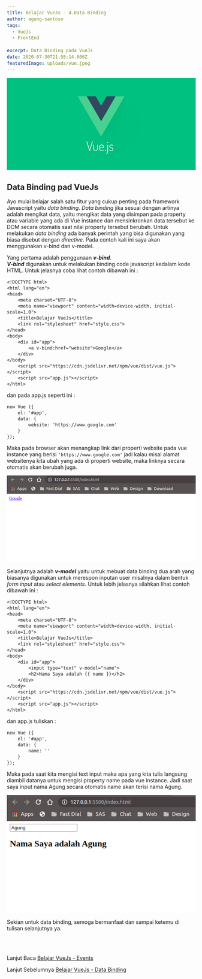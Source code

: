 ```yaml
---
title: Belajar VueJs - 4.Data Binding
author: agung-santoso
tags:
  - VueJs
  - FrontEnd
  
excerpt: Data Binding pada VueJs
date: 2020-07-30T21:58:14.606Z
featuredImage: uploads/vue.jpeg
---
```



![VueJs](./images/vue.jpeg)


## Data Binding pad VueJs

Ayo mulai belajar salah satu fitur yang cukup penting pada framework Javascript yaitu *data binding*. *Data binding* jika sesuai dengan artinya adalah mengikat data, yaitu mengikat data yang disimpan pada property atau variable yang ada di Vue instance dan mensinkronkan data tersebut ke DOM secara otomatis saat nilai property tersebut berubah. Untuk melakukan *data binding* ada banyak perintah yang bisa digunakan yang biasa disebut dengan *directive*. Pada contoh kali ini saya akan menggunakan v-bind dan v-model.

Yang pertama adalah penggunaan <b>*v-bind*</b>. <br>
<b>*V-bind*</b> digunakan untuk melakukan binding code javascript kedalam kode HTML. Untuk jelasnya coba lihat contoh dibawah ini :

```
<!DOCTYPE html>
<html lang="en">
<head>
    <meta charset="UTF-8">
    <meta name="viewport" content="width=device-width, initial-scale=1.0">
    <title>Belajar VueJs</title>
    <link rel="stylesheet" href="style.css">
</head>
<body>
    <div id="app">
        <a v-bind:href="website">Google</a>
    </div>
</body>
    <script src="https://cdn.jsdelivr.net/npm/vue/dist/vue.js"></script>
    <script src="app.js"></script>
</html>

```

dan pada app.js seperti ini :

```
new Vue ({
    el: '#app',
    data: {
        website: 'https://www.google.com'
    }
});

```

Maka pada browser akan menangkap link dari properti website pada vue instance yang berisi ```'https://www.google.com'``` jadi kalau misal alamat websitenya kita ubah yang ada di properti website, maka linknya secara otomatis akan berubah juga.

![VueJs](./images/vue-4.1.png)

Selanjutnya adalah <b>*v-model*</b> yaitu untuk mebuat data binding dua arah yang biasanya digunakan untuk merespon inputan user misalnya dalam bentuk *form input* atau *select elements*. Untuk lebih jelasnya silahkan lihat contoh dibawah ini :

```
<!DOCTYPE html>
<html lang="en">
<head>
    <meta charset="UTF-8">
    <meta name="viewport" content="width=device-width, initial-scale=1.0">
    <title>Belajar VueJs</title>
    <link rel="stylesheet" href="style.css">
</head>
<body>
    <div id="app">
        <input type="text" v-model="name">
        <h2>Nama Saya adalah {{ name }}</h2>
    </div>
</body>
    <script src="https://cdn.jsdelivr.net/npm/vue/dist/vue.js"></script>
    <script src="app.js"></script>
</html>

```

dan app.js tuliskan :

```
new Vue ({
    el: '#app',
    data: {
        name: ''
    }
});

```

Maka pada saat kita mengisi text input maka apa yang kita tulis langsung diambil datanya untuk mengisi property name pada vue instance. Jadi saat saya input nama Agung secara otomatis name akan terisi nama Agung.

![VueJs](./images/vue-4.2.png)

Sekian untuk data binding, semoga bermanfaat dan sampai ketemu di tulisan selanjutnya ya.

<br>
<br>


Lanjut Baca [Belajar VueJs - Events](/belajar-vue-js-5-events)

Lanjut Sebelumnya [Belajar VueJs - Data Binding](/belajar-vue-js-4-data-binding)
